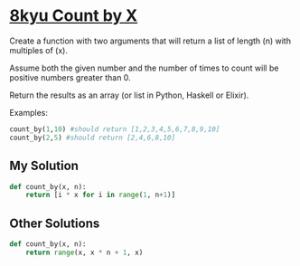 # [8kyu Count by X](https://www.codewars.com/kata/count-by-x/train/python)

Create a function with two arguments that will return a list of length (n) with multiples of (x).

Assume both the given number and the number of times to count will be positive numbers greater than 0.

Return the results as an array (or list in Python, Haskell or Elixir).

Examples:

```python
count_by(1,10) #should return [1,2,3,4,5,6,7,8,9,10]
count_by(2,5) #should return [2,4,6,8,10]
```

## My Solution

```python
def count_by(x, n):
    return [i * x for i in range(1, n+1)]
```

## Other Solutions

```python
def count_by(x, n):
    return range(x, x * n + 1, x)
```